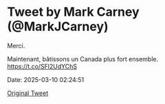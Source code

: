 # Tweet by Mark Carney (@MarkJCarney)

Merci.

Maintenant, bâtissons un Canada plus fort ensemble. https://t.co/SFl2UdYChS

Date: 2025-03-10 02:24:51

[Original Tweet](https://x.com/MarkJCarney/status/1898922971231662578)
